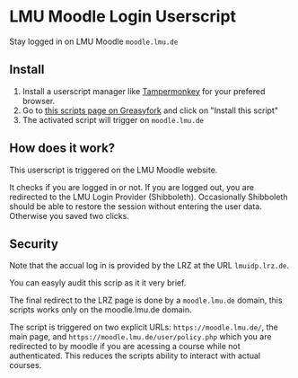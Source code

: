 # LMU Moodle Login Userscript
Stay logged in on LMU Moodle `moodle.lmu.de`

## Install
1) Install a userscript manager like [Tampermonkey](https://www.tampermonkey.net/) for your prefered browser.
2) Go to [this scripts page on Greasyfork](https://greasyfork.org/en/scripts/402556) and click on "Install this script"
3) The activated script will trigger on `moodle.lmu.de`

## How does it work?
This userscript is triggered on the LMU Moodle website.

It checks if you are logged in or not. 
If you are logged out, you are redirected to the LMU Login Provider (Shibboleth).
Occasionally Shibboleth should be able to restore the session without entering the user data. 
Otherwise you saved two clicks.

## Security
Note that the accual log in is provided by the LRZ at the URL `lmuidp.lrz.de`.

You can easyly audit this scrip as it it very brief. 

The final redirect to the LRZ page is done by a `moodle.lmu.de` domain, this scripts works only on the moodle.lmu.de domain.

The script is triggered on two explicit URLs:
`https://moodle.lmu.de/`, the main page, and `https://moodle.lmu.de/user/policy.php` which you are redirected to by moodle if you are acessing a course while not authenticated.
This reduces the scripts ability to interact with actual courses.
